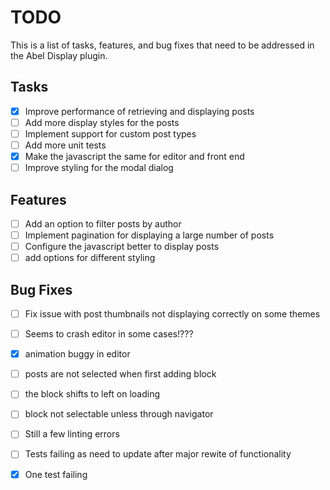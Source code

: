 # TODO

This is a list of tasks, features, and bug fixes that need to be addressed in the Abel Display plugin.

## Tasks

- [x] Improve performance of retrieving and displaying posts
- [ ] Add more display styles for the posts
- [ ] Implement support for custom post types
- [ ] Add more unit tests
- [x] Make the javascript the same for editor and front end
- [ ] Improve styling for the modal dialog

## Features

- [ ] Add an option to filter posts by author
- [ ] Implement pagination for displaying a large number of posts
- [ ] Configure the javascript better to display posts
- [ ] add options for different styling

## Bug Fixes

- [ ] Fix issue with post thumbnails not displaying correctly on some themes
- [ ] Seems to crash editor in some cases!???
- [x] animation buggy in editor
- [ ] posts are not selected when first adding block
- [ ] the block shifts to left on loading
- [ ] block not selectable unless through navigator
- [ ] Still a few linting errors
- [ ] Tests failing as need to update after major rewite of functionality
- [x] One test failing

